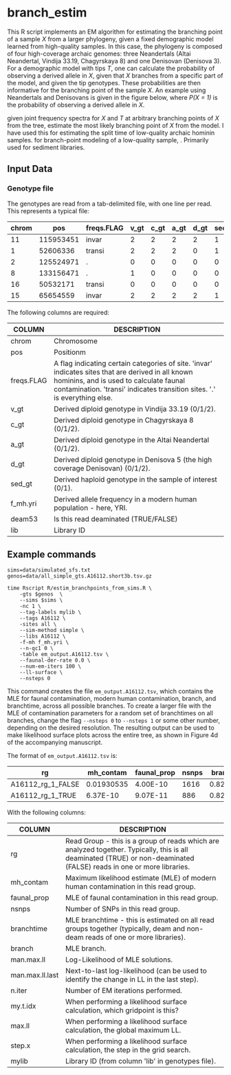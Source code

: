 # branch_estim
This R script implements an EM algorithm for estimating the branching point of a sample _X_ from a larger phylogeny, given a fixed demographic model learned from high-quality samples. In this case, the phylogeny is composed of four high-coverage archaic genomes: three Neandertals (Altai Neandertal, Vindija 33.19, Chagyrskaya 8) and one Denisovan (Denisova 3). For a demographic model with tips _T_, one can calculate the probability of observing a derived allele in _X_, given that _X_ branches from a specific part of the model, and given the tip genotypes. These probabilities are then informative for the branching point of the sample _X_. An example using Neandertals and Denisovans is given in the figure below, where _P(X = 1)_ is the probability of observing a derived allele in _X_.


given joint frequency spectra for _X_ and _T_ at arbitrary branching points of _X_ from the tree, estimate the most likely branching point of _X_ from the model. I have used this for estimating the split time of low-quality archaic hominin samples. for branch-point modeling of a low-quality sample, . Primarily used for sediment libraries.

## Input Data



### Genotype file

The genotypes are read from a tab-delimited file, with one line per read. This represents a typical file:

| chrom | pos       | freqs.FLAG | v_gt | c_gt | a_gt | d_gt | sed_gt | f_mh.yri   | deam53 | lib    |
|-------|-----------|------------|------|------|------|------|--------|------------|--------|--------|
| 11    | 115953451 | invar      | 2    | 2    | 2    | 2    | 1      | 1          | FALSE  | A16112 |
| 1     | 52606336  | transi     | 2    | 2    | 2    | 0    | 1      | 0          | TRUE   | A16112 |
| 2     | 125524971 | .          | 0    | 0    | 0    | 0    | 0      | 0.2037037  | FALSE  | A16112 |
| 8     | 133156471 | .          | 1    | 0    | 0    | 0    | 0      | 0          | FALSE  | A16112 |
| 16    | 50532171  | transi     | 0    | 0    | 0    | 0    | 0      | 0.09259259 | FALSE  | A16112 |
| 15    | 65654559  | invar      | 2    | 2    | 2    | 2    | 1      | 1          | FALSE  | A16112 |

The following columns are required:

| COLUMN     | DESCRIPTION                                                                                                                                                                                                                   |
|------------|-------------------------------------------------------------------------------------------------------------------------------------------------------------------------------------------------------------------------------|
| chrom      | Chromosome                                                                                                                                                                                                                    |
| pos        | Positionm                                                                                                                                                                                                                     |
| freqs.FLAG | A flag indicating certain categories of site. 'invar' indicates sites   that are derived in all known hominins, and is used to calculate faunal   contamination. 'transi' indicates transition sites. '.' is everything else. |
| v_gt       | Derived diploid genotype in Vindija 33.19 (0/1/2).                                                                                                                                                                            |
| c_gt       | Derived diploid genotype in Chagyrskaya 8 (0/1/2).                                                                                                                                                                            |
| a_gt       | Derived diploid genotype in the Altai Neandertal (0/1/2).                                                                                                                                                                     |
| d_gt       | Derived diploid genotype in Denisova 5 (the high coverage Denisovan)   (0/1/2).                                                                                                                                               |
| sed_gt     | Derived haploid genotype in the sample of interest (0/1).                                                                                                                                                                     |
| f_mh.yri   | Derived allele frequency in a modern human population - here, YRI.                                                                                                                                                            |
| deam53     | Is this read deaminated (TRUE/FALSE)                                                                                                                                                                                          |
| lib        | Library ID                                                                                                                                                                                                                    |

## Example commands

    sims=data/simulated_sfs.txt
    genos=data/all_simple_gts.A16112.short3b.tsv.gz

    time Rscript R/estim_branchpoints_from_sims.R \
        -gts $genos  \
        --sims $sims \
        -nc 1 \
        --tag-labels mylib \
        --tags A16112 \
        -sites all \
        --sim-method simple \
        --libs A16112 \
        -f-mh f_mh.yri \
        --n-qc1 0 \
        -table em_output.A16112.tsv \
        --faunal-der-rate 0.0 \
        --num-em-iters 100 \
        --ll-surface \
        --nsteps 0

This command creates the file `em_output.A16112.tsv`, which contains the MLE for faunal contamination, modern human contamination, branch, and branchtime, across all possible branches. To create a larger file with the MLE of contamination parameters for a random set of branchtimes on all branches, change the flag `--nsteps 0` to `--nsteps 1` or some other number, depending on the desired resolution. The resulting output can be used to make likelihood surface plots across the entire tree, as shown in Figure 4d of the accompanying manuscript.

The format of `em_output.A16112.tsv` is:

| rg                | mh_contam  | faunal_prop | nsnps | branchtime | branch | man.max.ll | man.max.ll.last | n.iter | my.t.idx | max.ll     | step.x | mylib  |
|-------------------|------------|-------------|-------|------------|--------|------------|-----------------|--------|----------|------------|--------|--------|
| A16112_rg_1_FALSE | 0.01930535 | 4.00E-10    | 1616  | 0.82130775 | v      | -261.27706 | -261.27706      | 13     | 0        | -261.27706 | 0      | A16112 |
| A16112_rg_1_TRUE  | 6.37E-10   | 9.07E-11    | 886   | 0.82130775 | v      | -261.27706 | -261.27706      | 13     | 0        | -261.27706 | 0      | A16112 |

With the following columns:

| COLUMN          | DESCRIPTION                                                                                                                                                                |
|-----------------|----------------------------------------------------------------------------------------------------------------------------------------------------------------------------|
| rg              | Read Group - this is a group of reads which   are analyzed together. Typically, this is all deaminated (TRUE) or   non-deaminated (FALSE) reads in one or more libraries.  |
| mh_contam       | Maximum likelihood estimate (MLE) of modern human contamination in this   read group.                                                                                      |
| faunal_prop     | MLE of faunal contamination in this read group.                                                                                                                            |
| nsnps           | Number of SNPs in this read group.                                                                                                                                         |
| branchtime      | MLE branchtime - this is estimated on all read groups together   (typically, deam and non-deam reads of one or more libraries).                                            |
| branch          | MLE branch.                                                                                                                                                                |
| man.max.ll      | Log-Likelihood of MLE solutions.                                                                                                                                           |
| man.max.ll.last | Next-to-last log-likelihood (can be used to identify the change in LL in   the last step).                                                                                 |
| n.iter          | Number of EM iterations performed.                                                                                                                                         |
| my.t.idx        | When performing a likelihood surface calculation, which gridpoint is   this?                                                                                               |
| max.ll          | When performing a likelihood surface calculation, the global maximum LL.                                                                                                   |
| step.x          | When performing a likelihood surface calculation, the step in the grid   search.                                                                                           |
| mylib           | Library ID (from column 'lib' in genotypes file).                                                                                                                          |
